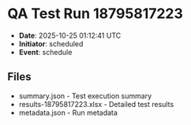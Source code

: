# QA Test Run 18795817223

- **Date**: 2025-10-25 01:12:41 UTC
- **Initiator**: scheduled
- **Event**: schedule

## Files
- summary.json - Test execution summary
- results-18795817223.xlsx - Detailed test results
- metadata.json - Run metadata
